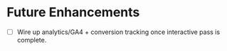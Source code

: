 # Future Enhancements

- [ ] Wire up analytics/GA4 + conversion tracking once interactive pass is complete.


